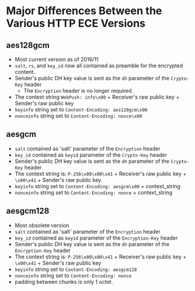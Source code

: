 # Major Differences Between the Various HTTP ECE Versions

## aes128gcm
* Most current version as of 2016/11
* `salt`, `rs`, and `key_id` now all contained as preamble for the encrypted content.
* Sender's public DH key value is sent as the `dh` parameter of the `Crypto-Key` header
    * The `Encryption` header is no longer required.
* The context string `WebPush: info\x00` + Receiver's raw public key + Sender's raw public key
* `keyinfo` string set to `Content-Encoding: aes128gcm\x00`
* `nonceinfo` string set to `Content-Encoding: nonce\x00`

## aesgcm
* `salt` contained as 'salt' parameter of the `Encryption` header
* `key_id` contained as `keyid` parameter of the `Crypto-Key` header
* Sender's public DH key value is sent as the `dh` parameter of the `Crypto-Key` header
* The context string is: `P-256\x00\x00\x41` + Receiver's raw public key + `\x00\x41` + Sender's raw public key
* `keyinfo` string set to `Content-Encoding: aesgcm\x00` + context_string 
* `nonceinfo` string set to `Content-Encoding: nonce` + context_string

## aesgcm128
* Most obsolete version
* `salt` contained as 'salt' parameter of the `Encryption` header
* `key_id` contained as `keyid` parameter of the `Encryption-Key` header
* Sender's public DH key value is sent as the `dh` parameter of the `Encryption-Key` header
* The context string is: `P-256\x00\x00\x41` + Receiver's raw public key + `\x00\x41` + Sender's raw public key
* `keyinfo` string set to `Content-Encoding: aesgcm128`
* `nonceinfo` string set to `Content-Encoding: nonce`
* padding between chunks is only 1 octet.
